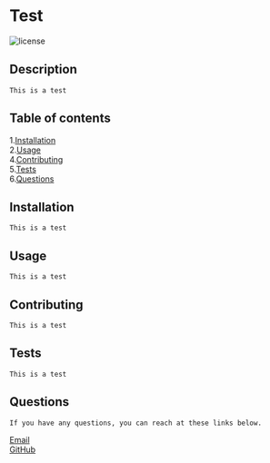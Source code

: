 # Test 

![license](https://img.shields.io/badge/license-Apache-green)


## Description
    This is a test



## Table of contents
1.[Installation](#installation)<br>
2.[Usage](#usage)<br>
4.[Contributing](#contributing)<br>
5.[Tests](#tests)<br>
6.[Questions](#questions)<br>


<a name="installation"></a>
##  Installation
    This is a test 



<a name="usage"></a>
## Usage
    This is a test 





<a name="contributing"></a>
## Contributing
    This is a test 




<a name="tests"></a>
## Tests
    This is a test 



<a name="questions"></a>
## Questions 
    If you have any questions, you can reach at these links below.
[Email](mailto:liamchristopher.media@gmail.com) <br>
[GitHub](https://github.com/LiamStewart8)
    


